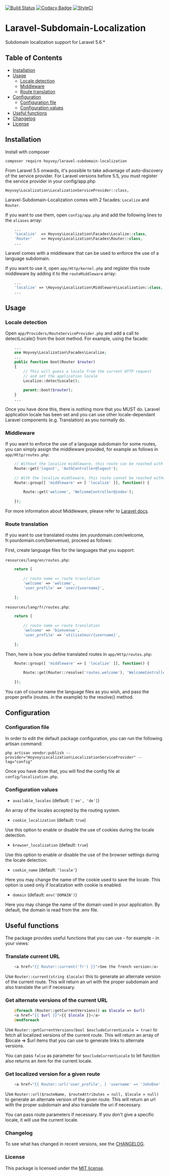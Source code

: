 [![Build Status](https://travis-ci.org/hoyvoy/laravel-subdomain-localization.svg?branch=master)](https://travis-ci.org/hoyvoy/laravel-subdomain-localization) [![Codacy Badge](https://api.codacy.com/project/badge/Grade/38134c1de82e46459683892c7135dc12)](https://www.codacy.com/app/mario-hoyvoy/laravel-subdomain-localization?utm_source=github.com&amp;utm_medium=referral&amp;utm_content=hoyvoy/laravel-subdomain-localization&amp;utm_campaign=Badge_Grade) [![StyleCI](https://styleci.io/repos/80190415/shield?branch=master)](https://styleci.io/repos/80190415)

# Laravel-Subdomain-Localization

Subdomain localization support for Laravel 5.6.*

## Table of Contents

- <a href="#installation">Installation</a>
- <a href="#usage">Usage</a>
    - <a href="#locale-detection">Locale detection</a>
    - <a href="#middleware">Middleware</a>
    - <a href="#route-translation">Route translation</a>
- <a href="#configuration">Configuration</a>
    - <a href="#configuration-file">Configuration file</a>
    - <a href="#configuration-values">Configuration values</a>
- <a href="#useful-functions">Useful functions</a>
- <a href="#changelog">Changelog</a>
- <a href="#license">License</a>

## Installation

Install with composer
~~~
composer require hoyvoy/laravel-subdomain-localization
~~~

From Laravel 5.5 onwards, it's possible to take advantage of auto-discovery of the service provider.
For Laravel versions before 5.5, you must register the service provider in your config/app.php

~~~
Hoyvoy\Localization\LocalizationServiceProvider::class,
~~~

Laravel-Subdomain-Localization comes with 2 facades: `Localize` and `Router`.

If you want to use them, open `config/app.php` and add the following lines to the `aliases` array:

```php
	...
    'Localize'  => Hoyvoy\Localization\Facades\Localize::class,
    'Router'    => Hoyvoy\Localization\Facades\Router::class,
	...
```

Laravel comes with a middleware that can be used to enforce the use of a language subdomain.

If you want to use it, open `app/Http/kernel.php` and register this route middleware by adding it to the `routeMiddleware` array:

```php
	...
    'localize' => \Hoyvoy\Localization\Middleware\Localization::class,
	...
```

## Usage

### Locale detection

Open `app/Providers/RouteServiceProvider.php` and add a call to detectLocale() from the boot method. For example, using the facade:

```php
	...
	use Hoyvoy\Localization\Facades\Localize;
	...
    public function boot(Router $router)
    {
        // This will guess a locale from the current HTTP request
        // and set the application locale
        Localize::detectLocale();
        
        parent::boot($router);
    }
	...
```

Once you have done this, there is nothing more that you MUST do. Laravel application locale has been set and you can use other locale-dependant Laravel components (e.g. Translation) as you normally do.

### Middleware

If you want to enforce the use of a language subdomain for some routes, you can simply assign the middleware provided, for example as follows in `app/Http/routes.php`:

```php
    // Without the localize middleware, this route can be reached with or without language subdomain
    Route::get('logout', 'AuthController@logout');
    
    // With the localize middleware, this route cannot be reached without language subdomain
    Route::group([ 'middleware' => [ 'localize' ]], function() {
    
        Route::get('welcome', 'WelcomeController@index');
    
    });
```

For more information about Middleware, please refer to <a href="http://laravel.com/docs/middleware">Laravel docs</a>.

### Route translation

If you want to use translated routes (en.yourdomain.com/welcome, fr.yourdomain.com/bienvenue), proceed as follows:

First, create language files for the languages that you support:

`resources/lang/en/routes.php`:

```php
    return [
    
        // route name => route translation
        'welcome' => 'welcome',
        'user_profile' => 'user/{username}',
    
    ];
```

`resources/lang/fr/routes.php`:

```php
    return [
    
        // route name => route translation
        'welcome' => 'bienvenue',
        'user_profile' => 'utilisateur/{username}',
    
    ];
```

Then, here is how you define translated routes in `app/Http/routes.php`:

```php
    Route::group([ 'middleware' => [ 'localize' ]], function() {
    
        Route::get(Router::resolve('routes.welcome'), 'WelcomeController@index');
    
    });
```

You can of course name the language files as you wish, and pass the proper prefix (routes. in the example) to the resolve() method.

## Configuration

### Configuration file

In order to edit the default package configuration, you can run the following artisan command:

```
php artisan vendor:publish --provider="Hoyvoy\Localization\LocalizationServiceProvider" --tag="config"
```

Once you have done that, you will find the config file at `config/localization.php`.

### Configuration values

- `available_locales` (default: `['en', 'de']`)

An array of the locales accepted by the routing system.

- `cookie_localization` (default: `true`)

Use this option to enable or disable the use of cookies during the locale detection.

- `browser_localization` (default: `true`)

Use this option to enable or disable the use of the browser settings during the locale detection.

- `cookie_name` (default: `'locale'`)

Here you may change the name of the cookie used to save the locale.
This option is used only if localization with cookie is enabled.

- `domain` (default: `env('DOMAIN')`)

Here you may change the name of the domain used in your application.
By default, the domain is read from the .env file.

## Useful functions

The package provides useful functions that you can use - for example - in your views:

### Translate current URL

```php
    <a href="{{ Router::current('fr') }}">See the french version</a>
```

Use `Router::current(string $locale)` this to generate an alternate version of the current route. This will return an url with the proper subdomain and also translate the uri if necessary.

### Get alternate versions of the current URL

```php
    @foreach (Router::getCurrentVersions() as $locale => $url)
    <a href="{{ $url }}">{{ $locale }}</a>
    @endforeach
```

Use `Router::getCurrentVersions(bool $excludeCurrentLocale = true)` to fetch all localized versions of the current route. This will return an array of $locale => $url items that you can use to generate links to alternate versions.

You can pass `false` as parameter for `$excludeCurrentLocale` to let function also returns an item for the current locale.

### Get localized version for a given route

```php
    <a href="{{ Router::url('user_profile', [ 'username' => 'JohnDoe' ], 'fr') }}">See JohnDoe's profile</a>
```

Use `Router::url($routeName, $routeAttributes = null, $locale = null)` to generate an alternate version of the given route. This will return an url with the proper subdomain and also translate the uri if necessary.

You can pass route parameters if necessary. If you don't give a specific locale, it will use the current locale.

### Changelog

To see what has changed in recent versions, see the [CHANGELOG](https://github.com/hoyvoy/Laravel-Subdomain-Localization/blob/master/CHANGELOG.md).

### License

This package is licensed under the [MIT license](https://github.com/hoyvoy/Laravel-Subdomain-Localization/blob/master/LICENSE).
